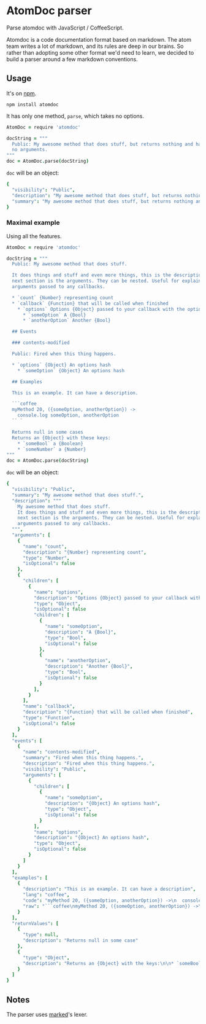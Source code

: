 # AtomDoc parser

Parse atomdoc with JavaScript / CoffeeScript.

Atomdoc is a code documentation format based on markdown. The atom team writes a lot of markdown, and its rules are deep in our brains. So rather than adopting some other format we'd need to learn, we decided to build a parser around a few markdown conventions.

## Usage

It's on [npm](https://www.npmjs.org/package/atomdoc).

```
npm install atomdoc
```

It has only one method, `parse`, which takes no options.

```coffee
AtomDoc = require 'atomdoc'

docString = """
  Public: My awesome method that does stuff, but returns nothing and has
  no arguments.
"""
doc = AtomDoc.parse(docString)
```

`doc` will be an object:

```coffee
{
  "visibility": "Public",
  "description": "My awesome method that does stuff, but returns nothing and has\nno arguments.",
  "summary": "My awesome method that does stuff, but returns nothing and has\nno arguments."
}
```

### Maximal example

Using all the features.

```coffee
AtomDoc = require 'atomdoc'

docString = """
  Public: My awesome method that does stuff.

  It does things and stuff and even more things, this is the description. The
  next section is the arguments. They can be nested. Useful for explaining the
  arguments passed to any callbacks.

  * `count` {Number} representing count
  * `callback` {Function} that will be called when finished
    * `options` Options {Object} passed to your callback with the options:
      * `someOption` A {Bool}
      * `anotherOption` Another {Bool}

  ## Events

  ### contents-modified

  Public: Fired when this thing happens.

  * `options` {Object} An options hash
    * `someOption` {Object} An options hash

  ## Examples

  This is an example. It can have a description.

  ```coffee
  myMethod 20, ({someOption, anotherOption}) ->
    console.log someOption, anotherOption
  `` `

  Returns null in some cases
  Returns an {Object} with these keys:
    * `someBool` a {Boolean}
    * `someNumber` a {Number}
"""
doc = AtomDoc.parse(docString)
```

`doc` will be an object:

```coffee
{
  "visibility": "Public",
  "summary": "My awesome method that does stuff.",
  "description": """
    My awesome method that does stuff.
    It does things and stuff and even more things, this is the description. The
    next section is the arguments. They can be nested. Useful for explaining the
    arguments passed to any callbacks.
  """,
  "arguments": [
    {
      "name": "count",
      "description": "{Number} representing count",
      "type": "Number",
      "isOptional": false
    },
    {
      "children": [
        {
          "name": "options",
          "description": "Options {Object} passed to your callback with the options:",
          "type": "Object",
          "isOptional": false
          "children": [
            {
              "name": "someOption",
              "description": "A {Bool}",
              "type": "Bool",
              "isOptional": false
            },
            {
              "name": "anotherOption",
              "description": "Another {Bool}",
              "type": "Bool",
              "isOptional": false
            }
          ],
        }
      ],
      "name": "callback",
      "description": "{Function} that will be called when finished",
      "type": "Function",
      "isOptional": false
    }
  ],
  "events": [
    {
      "name": "contents-modified",
      "summary": "Fired when this thing happens.",
      "description": "Fired when this thing happens.",
      "visibility": "Public",
      "arguments": [
        {
          "children": [
            {
              "name": "someOption",
              "description": "{Object} An options hash",
              "type": "Object",
              "isOptional": false
            }
          ],
          "name": "options",
          "description": "{Object} An options hash",
          "type": "Object",
          "isOptional": false
        }
      ]
    }
  ],
  "examples": [
    {
      "description": "This is an example. It can have a description",
      "lang": "coffee",
      "code": "myMethod 20, ({someOption, anotherOption}) ->\n  console.log someOption, anotherOption",
      "raw": "```coffee\nmyMethod 20, ({someOption, anotherOption}) ->\n  console.log someOption, anotherOption\n```"
    }
  ],
  "returnValues": [
    {
      "type": null,
      "description": "Returns null in some case"
    },
    {
      "type": "Object",
      "description": "Returns an {Object} with the keys:\n\n* `someBool` a {Boolean}\n* `someNumber` a {Number}"
    }
  ]
}
```

## Notes

The parser uses [marked][marked]'s lexer.


[marked]: https://github.com/chjj/marked
